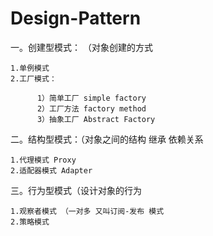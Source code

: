 # Design-Pattern
 
一。创建型模式： （对象创建的方式

	1.单例模式
	2.工厂模式： 
	
	      1）简单工厂 simple factory
	      2）工厂方法 factory method
	      3）抽象工厂 Abstract Factory

二。结构型模式：（对象之间的结构 继承 依赖关系
        
	1.代理模式 Proxy
	2.适配器模式 Adapter

三。行为型模式（设计对象的行为
           
	1.观察者模式 （一对多 又叫订阅-发布 模式
	2.策略模式
